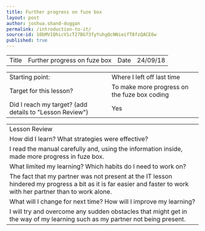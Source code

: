 ```yaml
---
title: Further progress on fuze box
layout: post
author: joshua.shand-duggan
permalink: /introduction-to-it/
source-id: 1ObMV1QhicV1cT27BGf3fyYuhgQcNNieifT8fzQACE6w
published: true
---
```

<table>
  <tr>
    <td>Title</td>
    <td>Further progress on fuze box</td>
    <td>Date</td>
    <td>24/09/18</td>
  </tr>
</table>


<table>
  <tr>
    <td>Starting point:</td>
    <td>Where I left off last time</td>
  </tr>
  <tr>
    <td>Target for this lesson?</td>
    <td>To make more progress on the fuze box coding</td>
  </tr>
  <tr>
    <td>Did I reach my target? 
(add details to "Lesson Review")</td>
    <td>Yes</td>
  </tr>
</table>


<table>
  <tr>
    <td>Lesson Review</td>
  </tr>
  <tr>
    <td>How did I learn? What strategies were effective? </td>
  </tr>
  <tr>
    <td>I read the manual carefully and, using the information inside, made more progress in fuze box.</td>
  </tr>
  <tr>
    <td>What limited my learning? Which habits do I need to work on? </td>
  </tr>
  <tr>
    <td>The fact that my partner was not present at the IT lesson hindered my progress a bit as it is far easier and faster to work with her partner than to work alone.</td>
  </tr>
  <tr>
    <td>What will I change for next time? How will I improve my learning?</td>
  </tr>
  <tr>
    <td>I will try and overcome any sudden obstacles that might get in the way of my learning such as my partner not being present.</td>
  </tr>
</table>


